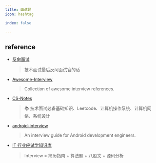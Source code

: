 ```yaml
---
title: 面试题
icon: hashtag

index: false

---
```


<!-- more -->

## reference

- [反向面试](https://github.com/yifeikong/reverse-interview-zh)
    > 技术面试最后反问面试官的话
- [Awesome-Interview](https://github.com/Awesome-Interview/Awesome-Interview)
    > Collection of awesome interview references.
- [CS-Notes](https://github.com/CyC2018/CS-Notes)
    > 📚 技术面试必备基础知识、Leetcode、计算机操作系统、计算机网络、系统设计
- [android-interview](https://github.com/guoxiaoxing/android-interview)
    > An interview guide for Android development engineers.
- [IT 行业应试学知识库](https://github.com/apachecn/Interview) 
    > Interview = 简历指南 + 算法题 + 八股文 + 源码分析
